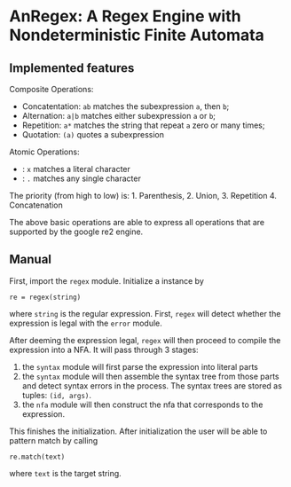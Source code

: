 # AnRegex: A Regex Engine with Nondeterministic Finite Automata

## Implemented features

Composite Operations:
- Concatentation: `ab` matches the subexpression `a`, then `b`;
- Alternation: `a|b` matches either subexpression `a` or `b`;
- Repetition: `a*` matches the string that repeat `a` zero or many times;
- Quotation: `(a)` quotes a subexpression

Atomic Operations:
- : `x` matches a literal character
- : `.` matches any single character

The priority (from high to low) is: 1. Parenthesis, 2. Union, 3. Repetition 4. Concatenation

The above basic operations are able to express all operations that are supported by the google re2 engine.

## Manual

First, import the `regex` module. Initialize a instance by
```
re = regex(string) 
```
where `string` is the regular expression. First, `regex` will detect whether the expression is legal with the `error` module.

After deeming the expression legal, `regex` will then proceed to compile the expression into a NFA. It will pass through 3 stages:

1. the `syntax` module will first parse the expression into literal parts
2. the `syntax` module will then assemble the syntax tree from those parts and detect syntax errors in the process. The syntax trees are stored as tuples: `(id, args)`.
3. the `nfa` module will then construct the nfa that corresponds to the expression.

This finishes the initialization. After initialization the user will be able to pattern match by calling

```
re.match(text)
```
where `text` is the target string.
